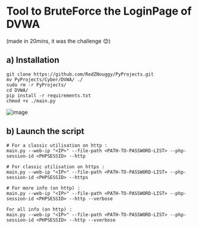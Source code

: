 # Tool to BruteForce the LoginPage of DVWA
(made in 20mins, it was the challenge 😊)
## a) Installation

```
git clone https://github.com/RedZNouggy/PyProjects.git
mv PyProjects/Cyber/DVWA/ ./
sudo rm -r PyProjects/
cd DVWA/
pip install -r requirements.txt
chmod +x ./main.py
```
![image](https://github.com/RedZNouggy/PyProjects/assets/81537743/82fcfada-3280-4af7-b1c5-33fd758051f2)
## b) Launch the script

```
# For a classic utilisation on http :
main.py --web-ip "<IP>" --file-path <PATH-TO-PASSWORD-LIST> --php-session-id <PHPSESSID> --http

# For classic utilisation on https : 
main.py --web-ip "<IP>" --file-path <PATH-TO-PASSWORD-LIST> --php-session-id <PHPSESSID> --https

# For more info (on http) :
main.py --web-ip "<IP>" --file-path <PATH-TO-PASSWORD-LIST> --php-session-id <PHPSESSID> --http --verbose

For all info (on http) :
main.py --web-ip "<IP>" --file-path <PATH-TO-PASSWORD-LIST> --php-session-id <PHPSESSID> --http --vverbose

```
